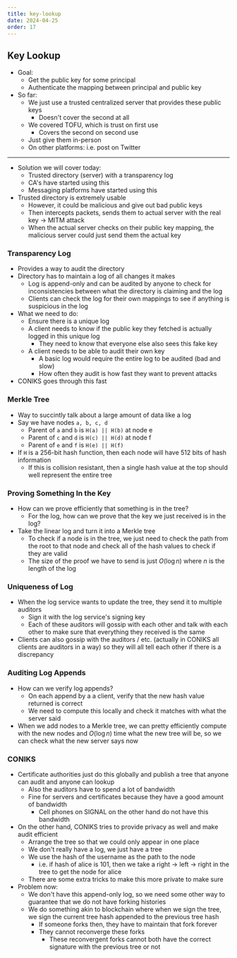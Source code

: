 ```yaml
---
title: key-lookup
date: 2024-04-25
order: 17
---
```


## Key Lookup

- Goal:
  - Get the public key for some principal
  - Authenticate the mapping between principal and public key
- So far:
  - We just use a trusted centralized server that provides these public keys
    - Doesn't cover the second at all
  - We covered TOFU, which is trust on first use
    - Covers the second on second use
  - Just give them in-person
  - On other platforms: i.e. post on Twitter

---

- Solution we will cover today:
  - Trusted directory (server) with a transparency log
  - CA's have started using this
  - Messaging platforms have started using this
- Trusted directory is extremely usable
  - However, it could be malicious and give out bad public keys
  - Then intercepts packets, sends them to actual server with the real key -> MITM attack
  - When the actual server checks on their public key mapping, the malicious server could just send them the actual key

### Transparency Log

- Provides a way to audit the directory
- Directory has to maintain a log of all changes it makes
  - Log is append-only and can be audited by anyone to check for inconsistencies between what the directory is claiming and the log
  - Clients can check the log for their own mappings to see if anything is suspicious in the log
- What we need to do:
  - Ensure there is a unique log
  - A client needs to know if the public key they fetched is actually logged in this unique log
    - They need to know that everyone else also sees this fake key
  - A client needs to be able to audit their own key
    - A basic log would require the entire log to be audited (bad and slow)
    - How often they audit is how fast they want to prevent attacks
- CONIKS goes through this fast

### Merkle Tree

- Way to succintly talk about a large amount of data like a log
- Say we have nodes `a, b, c, d`
  - Parent of `a` and `b` is `H(a) || H(b)` at node e
  - Parent of `c` and `d` is `H(c) || H(d)` at node f
  - Parent of `e` and `f` is `H(e) || H(f)`
- If `H` is a 256-bit hash function, then each node will have 512 bits of hash information
  - If this is collision resistant, then a single hash value at the top should well represent the entire tree

### Proving Something In the Key

- How can we prove efficiently that something is in the tree?
  - For the log, how can we prove that the key we just received is in the log?
- Take the linear log and turn it into a Merkle tree
  - To check if a node is in the tree, we just need to check the path from the root to that node and check all of the hash values to check if they are valid
  - The size of the proof we have to send is just $O(\log n)$ where $n$ is the length of the log

### Uniqueness of Log

- When the log service wants to update the tree, they send it to multiple auditors
  - Sign it with the log service's signing key
  - Each of these auditors will gossip with each other and talk with each other to make sure that everything they received is the same
- Clients can also gossip with the auditors / etc. (actually in CONIKS all clients are auditors in a way) so they will all tell each other if there is a discrepancy

### Auditing Log Appends

- How can we verify log appends?
  - On each append by a a client, verify that the new hash value returned is correct
  - We need to compute this locally and check it matches with what the server said
- When we add nodes to a Merkle tree, we can pretty efficiently compute with the new nodes and $O(\log n)$ time what the new tree will be, so we can check what the new server says now

### CONIKS

- Certificate authorities just do this globally and publish a tree that anyone can audit and anyone can lookup
  - Also the auditors have to spend a lot of bandwidth
  - Fine for servers and certificates because they have a good amount of bandwidth
    - Cell phones on SIGNAL on the other hand do not have this bandwidth
- On the other hand, CONIKS tries to provide privacy as well and make audit efficient
  - Arrange the tree so that we could only appear in one place
  - We don't really have a log, we just have a tree
  - We use the hash of the username as the path to the node
    - i.e. if hash of alice is 101, then we take a right -> left -> right in the tree to get the node for alice
  - There are some extra tricks to make this more private to make sure
- Problem now:
  - We don't have this append-only log, so we need some other way to guarantee that we do not have forking histories
  - We do something akin to blockchain where when we sign the tree, we sign the current tree hash appended to the previous tree hash
    - If someone forks then, they have to maintain that fork forever
    - They cannot reconverge these forks
      - These reconvergent forks cannot both have the correct signature with the previous tree or not
